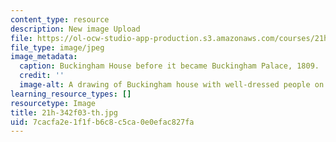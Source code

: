 ```yaml
---
content_type: resource
description: New image Upload
file: https://ol-ocw-studio-app-production.s3.amazonaws.com/courses/21h-342-the-royal-family-fall-2003/7cacfa2e1f1fb6c8c5ca0e0efac827fa_21h-342f03-th.jpg
file_type: image/jpeg
image_metadata:
  caption: Buckingham House before it became Buckingham Palace, 1809.
  credit: ''
  image-alt: A drawing of Buckingham house with well-dressed people on the lawn.
learning_resource_types: []
resourcetype: Image
title: 21h-342f03-th.jpg
uid: 7cacfa2e-1f1f-b6c8-c5ca-0e0efac827fa
---
```

